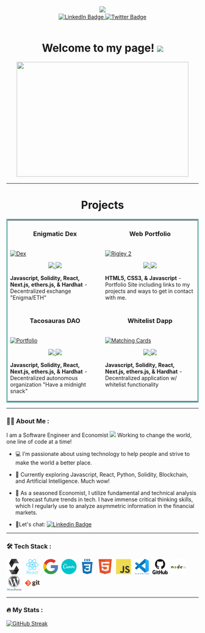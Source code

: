 <div id="header" align="center">
  <img src='https://media.giphy.com/media/ho0xXatV7b3Fo1ZRXN/giphy.gif' width="172"/>
</div>

<div id="badges" align='center'>
  <a href="https://www.linkedin.com/in/dexter-matis-430261243/">
    <img src="https://img.shields.io/badge/LinkedIn-blue?style=for-the-badge&logo=linkedin&logoColor=white" alt="LinkedIn Badge"/>
  </a>
  <a href="https://twitter.com/DexterMatis0489">
    <img src="https://img.shields.io/badge/Twitter-blue?style=for-the-badge&logo=twitter&logoColor=white" alt="Twitter Badge"/>
  </a>
</div>

<div id='badges' align='center'>
  <img src="https://komarev.com/ghpvc/?username=NFTZ4DAYZ&style=flat-square&color=blue" alt=""/>
   </div>
   
   <div id='badges' align='center'>
  <h1>Welcome to my page!  <img src="https://media.giphy.com/media/hvRJCLFzcasrR4ia7z/giphy.gif" width="30px"/></h1>
  </div>
  
  <div align="center">
  <img src="https://media.giphy.com/media/JWuBH9rCO2uZuHBFpm/giphy.gif" width="450" height="300"/>
  </div>
  
  ---

  <h1 align="center">Projects</h1>
<table bordercolor="#66b2b2">
  
  <tr>
    <td width="50%" valign="top">
      <h3 align="center">Enigmatic Dex</h3>
        <br />
        <a target="_blank" href="https://enigmatic-dex-19xr.vercel.app/">
            <img src="https://i.postimg.cc/vmW9nFp7/enigma.png" width="100%" alt="Dex"/>
        </a>
        <br />
        <p align="center">
          
  <a href="https://github.com/NFTZ4DAYZ/EnigmaticDex" target="_blank">
    <img src="https://img.shields.io/static/v1?label=|&message=REPO&color=23555f&style=plastic&logo=github&logo-color=white"/>
  </a>  
  <a href="https://enigmatic-dex-19xr.vercel.app/" target="_blank">
    <img src="https://img.shields.io/static/v1?label=|&message=WEBSITE&color=cdf998&style=plastic&logo=wordpress&logo-color=white"/>
  </a>
      </p>
        <p><strong>Javascript, Solidity, React, Next.js, ethers.js, & Hardhat</strong> - Decentralized exchange "Enigma/ETH" </p>
    </td>
    <td width="50%" valign="top">
      <h3 align="center">Web Portfolio</h3>
        <br />
      <a target="_blank" href="https://dexdaghost.netlify.app/">
            <img src="https://i.postimg.cc/d311H8pt/dexdaghost.jpg" width="100%"  alt="Rigley 2"/>
        </a>
        <br />
        <p align="center">
          
  <a href="https://github.com/NFTZ4DAYZ/webportfolio" target="_blank">
    <img src="https://img.shields.io/static/v1?label=|&message=REPO&color=23555f&style=plastic&logo=github&logo-color=white"/>
  </a>
  <a href="https://dexdaghost.netlify.app/" target="_blank">
    <img src="https://img.shields.io/static/v1?label=|&message=WEBSITE&color=cdf998&style=plastic&logo=wordpress&logo-color=white"/>
  </a>
      </p>
        <p><strong>HTML5, CSS3, & Javascript</strong> - Portfolio Site including links to my projects and ways to get in contact with me.</p>
    </td>
  </tr>
  
  <tr>
    <td width="50%" valign="top">
      <h3 align="center">Tacosauras DAO</h3>
      <br />
        <a target="_blank" href="https://tacosaurus.vercel.app/">
          <img src="https://i.postimg.cc/4yd8Q0BB/tacoTaco.png" width="100%" alt="Portfolio"/>
        </a>
      <br />
        <p align="center">
  <a href="https://github.com/NFTZ4DAYZ/TACOSAURUS" target="_blank">
    <img src="https://img.shields.io/static/v1?label=|&message=REPO&color=23555f&style=plastic&logo=github&logo-color=white"/>
  </a>
  <a href="https://tacosaurus.vercel.app/" target="_blank">
    <img src="https://img.shields.io/static/v1?label=|&message=WEBSITE&color=cdf998&style=plastic&logo=wordpress&logo-color=white"/>
  </a>
      </p>
        <p><strong>Javascript, Solidity, React, Next.js, ethers.js, & Hardhat</strong> - Decentralized autonomous organization "Have a midnight snack"</p>
    </td>
    <td width="50%" valign="top">
      <h3 align="center">Whitelist Dapp</h3>
        <br />
        <a target="_blank" href="https://whitelist-dapp-orcin-tau-12.vercel.app/">
          <img src="https://i.postimg.cc/ThMGXgh6/whitelist-Dapp.jpg" width="100%" alt="Matching Cards"/>
        </a>
        <br />
        <p align="center">
          
  <a href="https://github.com/NFTZ4DAYZ/Whitelist-Dapp" target="_blank">
    <img src="https://img.shields.io/static/v1?label=|&message=REPO&color=23555f&style=plastic&logo=github&logo-color=white"/>
  </a>
  <a href="https://whitelist-dapp-orcin-tau-12.vercel.app/" target="_blank">
    <img src="https://img.shields.io/static/v1?label=|&message=WEBSITE&color=cdf998&style=plastic&logo=wordpress&logo-color=white"/>
  </a>
      </p>
        <p><strong>Javascript, Solidity, React, Next.js, ethers.js, & Hardhat</strong> - Decentralized application w/ whitelist functionality</p>
    </td>
  </tr>
</table>

  ---
  
### :man_technologist: About Me :

I am a Software Engineer and Economist <img src="https://media.giphy.com/media/WUlplcMpOCEmTGBtBW/giphy.gif" width="30"> Working to change the world, one line of code at a time!

- :computer: I’m passionate about using technology to help people and strive to make the world a better place.

- :dog: Currently exploring Javascript, React, Python, Solidity, Blockchain, and Artificial Intelligence.  Much wow!

- :money_mouth_face: As a seasoned Economist, I utilize fundamental and technical analysis to forecast future trends in tech.  I have immense critical
thinking skills, which I regularly use to analyze asymmetric information in the financial markets.

- :diamond_shape_with_a_dot_inside:Let's chat: [![Linkedin Badge](https://img.shields.io/badge/-Dexter-blue?style=flat&logo=Linkedin&logoColor=white)](https://www.linkedin.com/in/dexter-matis-430261243/)

---

### :hammer_and_wrench: Tech Stack :
<div>
  <img src="https://github.com/devicons/devicon/blob/master/icons/solidity/solidity-original.svg" title="Solidity" alt="Solidity" width="40" height="40"/>&nbsp;
  <img src="https://github.com/devicons/devicon/blob/master/icons/react/react-original-wordmark.svg" title="React" alt="React" width="40" height="40"/>&nbsp;
  <img src="https://github.com/devicons/devicon/blob/master/icons/google/google-original.svg" title="Google" alt="Google" width="40" height="40"/>&nbsp;
  <img src="https://github.com/devicons/devicon/blob/master/icons/canva/canva-original.svg" title="Canva" alt="Canva" width="40" height="40"/>&nbsp;
<!--   <img src="https://github.com/devicons/devicon/blob/master/icons/sass/sass-original.svg" title="Sass" alt="Sass" width="40" height="40"/>&nbsp; -->
<!--   <img src="https://github.com/devicons/devicon/blob/master/icons/php/php-original.svg" title="PHP" alt="PHP" width="40" height="40"/>&nbsp; -->
  <img src="https://github.com/devicons/devicon/blob/master/icons/css3/css3-plain-wordmark.svg"  title="CSS3" alt="CSS" width="40" height="40"/>&nbsp;
  <img src="https://github.com/devicons/devicon/blob/master/icons/html5/html5-original.svg" title="HTML5" alt="HTML" width="40" height="40"/>&nbsp;
  <img src="https://github.com/devicons/devicon/blob/master/icons/javascript/javascript-original.svg" title="JavaScript" alt="JavaScript" width="40" height="40"/>&nbsp;
  <img src="https://github.com/devicons/devicon/blob/master/icons/vscode/vscode-original-wordmark.svg" title="VS Code" alt="VS Code" width="40" height="40"/>&nbsp;
  <img src="https://github.com/devicons/devicon/blob/master/icons/github/github-original-wordmark.svg" title="Github"  alt="Github" width="40" height="40"/>&nbsp;
<!--   <img src="https://github.com/devicons/devicon/blob/master/icons/mongodb/mongodb-original-wordmark.svg" title="MongoDB"  alt="MongoDB" width="40" height="40"/>&nbsp; -->
  <img src="https://github.com/devicons/devicon/blob/master/icons/nodejs/nodejs-original-wordmark.svg" title="NodeJS" alt="NodeJS" width="40" height="40"/>&nbsp;
  <img src="https://github.com/devicons/devicon/blob/master/icons/wordpress/wordpress-original.svg" title="Wordpress" alt="Wordpress" width="40" height="40"/>&nbsp;
  <img src="https://github.com/devicons/devicon/blob/master/icons/git/git-original-wordmark.svg" title="Git" **alt="Git" width="40" height="40"/>
</div>

---

### :fire: My Stats :

[![GitHub Streak](http://github-readme-streak-stats.herokuapp.com?user=NFTZ4DAYZ&theme=dark&background=000000)](https://git.io/streak-stats)


